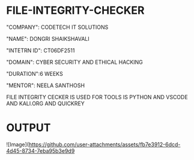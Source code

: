 # FILE-INTEGRITY-CHECKER

"COMPANY": CODETECH IT SOLUTIONS 

"NAME": DONGRI SHAIKSHAVALI

"INTETRN ID": CT06DF2511

"DOMAIN": CYBER SECURITY AND ETHICAL HACKING 

"DURATION":6 WEEKS

"MENTOR": NEELA SANTHOSH 


FILE INTEGRITY CECKER IS USED FOR TOOLS IS PYTHON AND VSCODE AND KALI.ORG AND QUICKREY

# OUTPUT

![Image](https://github.com/user-attachments/assets/fb7e3912-6dcd-4d45-8734-7eba95b3e9d9


